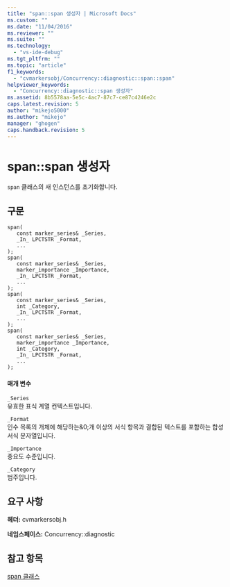 ```yaml
---
title: "span::span 생성자 | Microsoft Docs"
ms.custom: ""
ms.date: "11/04/2016"
ms.reviewer: ""
ms.suite: ""
ms.technology: 
  - "vs-ide-debug"
ms.tgt_pltfrm: ""
ms.topic: "article"
f1_keywords: 
  - "cvmarkersobj/Concurrency::diagnostic::span::span"
helpviewer_keywords: 
  - "Concurrency::diagnostic::span 생성자"
ms.assetid: 8b5578aa-5e5c-4ac7-87c7-ce87c4246e2c
caps.latest.revision: 5
author: "mikejo5000"
ms.author: "mikejo"
manager: "ghogen"
caps.handback.revision: 5
---
```

# <a name="spanspan-constructor"></a>span::span 생성자
`span` 클래스의 새 인스턴스를 초기화합니다.  
  
## <a name="syntax"></a>구문  
  
```  
span(  
   const marker_series& _Series,  
   _In_ LPCTSTR _Format,  
   ...  
);  
span(  
   const marker_series& _Series,  
   marker_importance _Importance,  
   _In_ LPCTSTR _Format,  
   ...  
);  
span(  
   const marker_series& _Series,  
   int _Category,  
   _In_ LPCTSTR _Format,  
   ...  
);  
span(  
   const marker_series& _Series,  
   marker_importance _Importance,  
   int _Category,  
   _In_ LPCTSTR _Format,  
   ...  
);  
```  
  
#### <a name="parameters"></a>매개 변수  
 `_Series`  
 유효한 표식 계열 컨텍스트입니다.  
  
 `_Format`  
 인수 목록의 개체에 해당하는&0;개 이상의 서식 항목과 결합된 텍스트를 포함하는 합성 서식 문자열입니다.  
  
 `_Importance`  
 중요도 수준입니다.  
  
 `_Category`  
 범주입니다.  
  
## <a name="requirements"></a>요구 사항  
 **헤더:** cvmarkersobj.h  
  
 **네임스페이스:** Concurrency::diagnostic
 
 ## <a name="see-also"></a>참고 항목
 [span 클래스](../profiling/span-class.md)


<!--HONumber=Feb17_HO4-->



